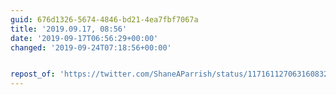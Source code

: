 ```yaml
---
guid: 676d1326-5674-4846-bd21-4ea7fbf7067a
title: '2019.09.17, 08:56'
date: '2019-09-17T06:56:29+00:00'
changed: '2019-09-24T07:18:56+00:00'


repost_of: 'https://twitter.com/ShaneAParrish/status/1171611270631608320?s=20'
---
```



